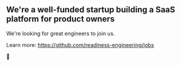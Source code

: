 ## We're a well-funded startup building a SaaS platform for product owners

We're looking for great engineers to join us.

Learn more: https://github.com/readiness-engineering/jobs

🚀
